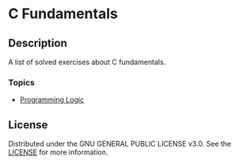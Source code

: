 # C Fundamentals

## Description
A list of solved exercises about C fundamentals.

### Topics

- [Programming Logic](./programming_logic/)

## License
Distributed under the GNU GENERAL PUBLIC LICENSE v3.0. See the [LICENSE](./LICENSE) for more information.
